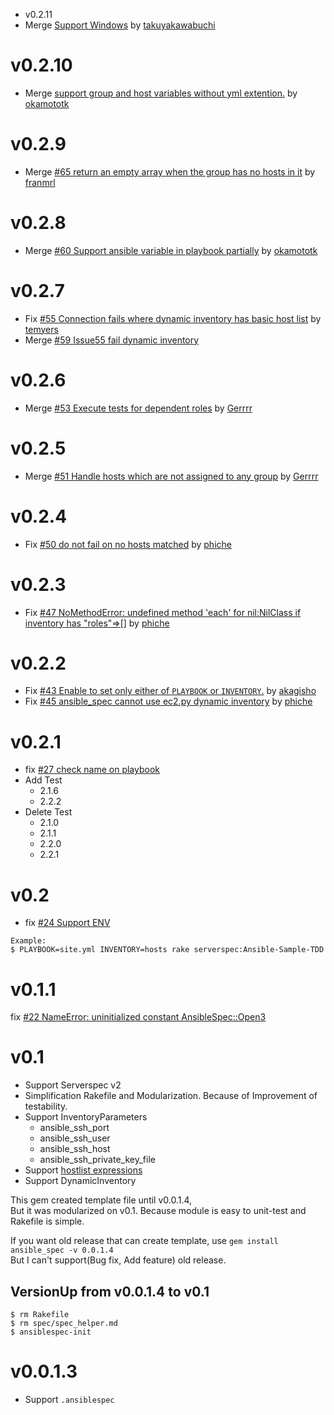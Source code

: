 - v0.2.11
- Merge [Support Windows](https://github.com/volanja/ansible_spec/pull/68) by [takuyakawabuchi](https://github.com/takuyakawabuchi)

# v0.2.10
- Merge [support group and host variables without yml extention.](https://github.com/volanja/ansible_spec/pull/66) by [okamototk](https://github.com/okamototk)

# v0.2.9
- Merge [#65 return an empty array when the group has no hosts in it](https://github.com/volanja/ansible_spec/pull/65) by [franmrl](https://github.com/franmrl)

# v0.2.8
- Merge [#60 Support ansible variable in playbook partially](https://github.com/volanja/ansible_spec/pull/60) by [okamototk](https://github.com/okamototk)

# v0.2.7
- Fix [#55 Connection fails where dynamic inventory has basic host list](https://github.com/volanja/ansible_spec/issues/55) by [temyers](https://github.com/temyers)
- Merge [#59 Issue55 fail dynamic inventory](https://github.com/volanja/ansible_spec/pull/59)

# v0.2.6
- Merge [#53 Execute tests for dependent roles](https://github.com/volanja/ansible_spec/pull/53) by [Gerrrr](https://github.com/Gerrrr)

# v0.2.5
- Merge [#51 Handle hosts which are not assigned to any group](https://github.com/volanja/ansible_spec/pull/51) by [Gerrrr](https://github.com/Gerrrr)

# v0.2.4
- Fix [#50 do not fail on no hosts matched](https://github.com/volanja/ansible_spec/pull/50) by [phiche](https://github.com/phiche)

# v0.2.3
- Fix [#47 NoMethodError: undefined method 'each' for nil:NilClass if inventory has "roles"=>[]](https://github.com/volanja/ansible_spec/issues/47) by [phiche](https://github.com/phiche)

# v0.2.2
- Fix [#43 Enable to set only either of `PLAYBOOK` or `INVENTORY`.](https://github.com/volanja/ansible_spec/issues/43) by [akagisho](https://github.com/akagisho)
- Fix [#45 ansible_spec cannot use ec2.py dynamic inventory](https://github.com/volanja/ansible_spec/issues/45) by [phiche](https://github.com/phiche)

# v0.2.1
- fix [#27 check name on playbook](https://github.com/volanja/ansible_spec/issues/27)
- Add Test
  - 2.1.6
  - 2.2.2
- Delete Test
  - 2.1.0
  - 2.1.1
  - 2.2.0
  - 2.2.1

# v0.2
- fix [#24 Support ENV](https://github.com/volanja/ansible_spec/issues/24)

```
Example:
$ PLAYBOOK=site.yml INVENTORY=hosts rake serverspec:Ansible-Sample-TDD 
```

# v0.1.1

fix [#22 NameError: uninitialized constant AnsibleSpec::Open3](https://github.com/volanja/ansible_spec/issues/22)


# v0.1

- Support Serverspec v2
- Simplification Rakefile and Modularization. Because of Improvement of testability.
- Support InventoryParameters  
  - ansible_ssh_port
  - ansible_ssh_user
  - ansible_ssh_host
  - ansible_ssh_private_key_file
- Support [hostlist expressions](http://docs.ansible.com/intro_inventory.html#hosts-and-groups)
- Support DynamicInventory

This gem created template file until v0.0.1.4,  
But it was modularized on v0.1. Because module is easy to unit-test and Rakefile is simple.  

If you want old release that can create template, use `gem install ansible_spec -v 0.0.1.4`  
But I can't support(Bug fix, Add feature) old release.  

## VersionUp from v0.0.1.4 to v0.1

```
$ rm Rakefile
$ rm spec/spec_helper.md
$ ansiblespec-init 
```

# v0.0.1.3
- Support `.ansiblespec`



